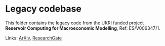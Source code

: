 # Legacy codebase

This folder contains the legacy code from the UKRI funded project **Reservoir Computing for Macroeconomic Modelling**, Ref: ES/V006347/1.

Links:
[ArXiv](https://arxiv.org/abs/2211.00363), [ResearchGate](https://www.researchgate.net/publication/364957371_Reservoir_Computing_for_Macroeconomic_Forecasting_with_Mixed_Frequency_Data)